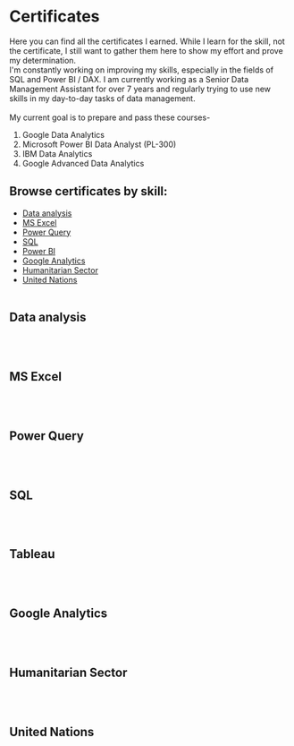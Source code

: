 # Certificates
Here you can find all the certificates I earned. While I learn for the skill, not the certificate, I still want to gather them here to show my effort and prove my determination. <br>
I'm constantly working on improving my skills, especially in the fields of SQL and Power BI / DAX. I am currently working as a Senior Data Management Assistant for over 7 years and regularly trying to use new skills in my day-to-day tasks of data management. <br>
<br>
My current goal is to prepare and pass these courses-
1. Google Data Analytics
2. Microsoft Power BI Data Analyst (PL-300)
3. IBM Data Analytics
4. Google Advanced Data Analytics

## Browse certificates by skill:
* [Data analysis](#data-analysis)
* [MS Excel](#ms-excel)
* [Power Query](#power-query)
* [SQL](#sql)
* [Power BI](#power-bi)
* [Google Analytics](#google-analytics)
* [Humanitarian Sector](#humanitarian-sector)
* [United Nations](#united-nations)
<br><br>

## Data analysis
<br><br>
## MS Excel
<br><br>
## Power Query
<br><br>
## SQL
<br><br>
## Tableau
<br><br>
## Google Analytics
<br><br>
## Humanitarian Sector
<br><br>
## United Nations
